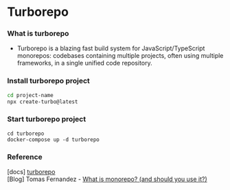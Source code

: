 # Turborepo

### What is turborepo

- Turborepo is a blazing fast build system for JavaScript/TypeScript 
  monorepos: codebases containing multiple projects, often using multiple 
  frameworks, in a single unified code repository.
  


### Install turborepo project

```bash
cd project-name
npx create-turbo@latest
```

### Start turborepo project

```shell
cd turborepo
docker-compose up -d turborepo
```

### Reference

[docs] [turborepo](https://turborepo.org/docs/getting-started) \
[Blog] Tomas Fernandez - [What is monorepo? (and should you use it?)](https://semaphoreci.com/blog/what-is-monorepo)
